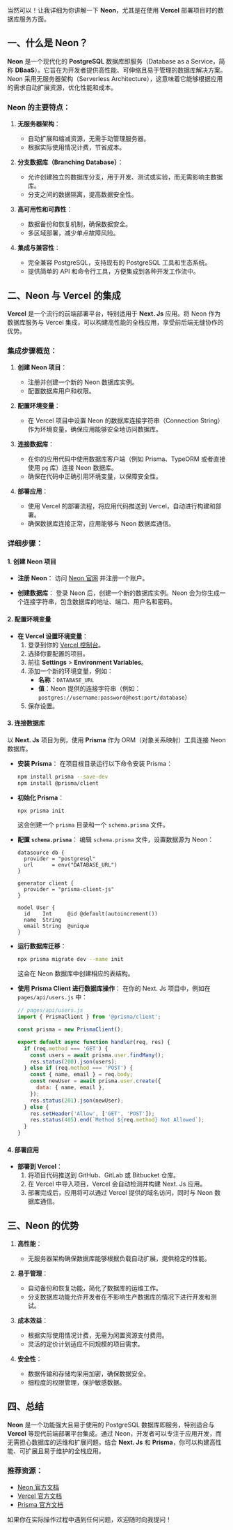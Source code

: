 当然可以！让我详细为你讲解一下 **Neon**，尤其是在使用 **Vercel** 部署项目时的数据库服务方面。

## 一、什么是 Neon？

**Neon** 是一个现代化的 **PostgreSQL** 数据库即服务（Database as a Service，简称 **DBaaS**）。它旨在为开发者提供高性能、可伸缩且易于管理的数据库解决方案。Neon 采用无服务器架构（Serverless Architecture），这意味着它能够根据应用的需求自动扩展资源，优化性能和成本。

### **Neon 的主要特点：**

1. **无服务器架构**：
   - 自动扩展和缩减资源，无需手动管理服务器。
   - 根据实际使用情况计费，节省成本。

2. **分支数据库（Branching Database）**：
   - 允许创建独立的数据库分支，用于开发、测试或实验，而无需影响主数据库。
   - 分支之间的数据隔离，提高数据安全性。

3. **高可用性和可靠性**：
   - 数据备份和恢复机制，确保数据安全。
   - 多区域部署，减少单点故障风险。

4. **集成与兼容性**：
   - 完全兼容 PostgreSQL，支持现有的 PostgreSQL 工具和生态系统。
   - 提供简单的 API 和命令行工具，方便集成到各种开发工作流中。

## 二、Neon 与 Vercel 的集成

**Vercel** 是一个流行的前端部署平台，特别适用于 **Next. Js** 应用。将 Neon 作为数据库服务与 Vercel 集成，可以构建高性能的全栈应用，享受前后端无缝协作的优势。

### **集成步骤概览：**

1. **创建 Neon 项目**：
   - 注册并创建一个新的 Neon 数据库实例。
   - 配置数据库用户和权限。

2. **配置环境变量**：
   - 在 Vercel 项目中设置 Neon 的数据库连接字符串（Connection String）作为环境变量，确保应用能够安全地访问数据库。

3. **连接数据库**：
   - 在你的应用代码中使用数据库客户端（例如 Prisma、TypeORM 或者直接使用 `pg` 库）连接 Neon 数据库。
   - 确保在代码中正确引用环境变量，以保障安全性。

4. **部署应用**：
   - 使用 Vercel 的部署流程，将应用代码推送到 Vercel，自动进行构建和部署。
   - 确保数据库连接正常，应用能够与 Neon 数据库通信。

### **详细步骤：**

#### 1. 创建 Neon 项目

- **注册 Neon**：
  访问 [Neon 官网](https://neon.tech/) 并注册一个账户。
  
- **创建数据库**：
  登录 Neon 后，创建一个新的数据库实例。Neon 会为你生成一个连接字符串，包含数据库的地址、端口、用户名和密码。

#### 2. 配置环境变量

- **在 Vercel 设置环境变量**：
  1. 登录到你的 [Vercel 控制台](https://vercel.com/dashboard)。
  2. 选择你要配置的项目。
  3. 前往 **Settings** > **Environment Variables**。
  4. 添加一个新的环境变量，例如：
     - **名称**：`DATABASE_URL`
     - **值**：Neon 提供的连接字符串（例如：`postgres://username:password@host:port/database`）
  5. 保存设置。

#### 3. 连接数据库

以 **Next. Js** 项目为例，使用 **Prisma** 作为 ORM（对象关系映射）工具连接 Neon 数据库。

- **安装 Prisma**：
  在项目根目录运行以下命令安装 Prisma：
  ```sh
  npm install prisma --save-dev
  npm install @prisma/client
  ```

- **初始化 Prisma**：
  ```sh
  npx prisma init
  ```
  这会创建一个 `prisma` 目录和一个 `schema.prisma` 文件。

- **配置 `schema.prisma`**：
  编辑 `schema.prisma` 文件，设置数据源为 Neon：
  ```prisma
  datasource db {
    provider = "postgresql"
    url      = env("DATABASE_URL")
  }

  generator client {
    provider = "prisma-client-js"
  }

  model User {
    id    Int     @id @default(autoincrement())
    name  String
    email String  @unique
  }
  ```

- **运行数据库迁移**：
  ```sh
  npx prisma migrate dev --name init
  ```
  这会在 Neon 数据库中创建相应的表结构。

- **使用 Prisma Client 进行数据库操作**：
  在你的 Next. Js 项目中，例如在 `pages/api/users.js` 中：
  ```javascript
  // pages/api/users.js
  import { PrismaClient } from '@prisma/client';

  const prisma = new PrismaClient();

  export default async function handler(req, res) {
    if (req.method === 'GET') {
      const users = await prisma.user.findMany();
      res.status(200).json(users);
    } else if (req.method === 'POST') {
      const { name, email } = req.body;
      const newUser = await prisma.user.create({
        data: { name, email },
      });
      res.status(201).json(newUser);
    } else {
      res.setHeader('Allow', ['GET', 'POST']);
      res.status(405).end(`Method ${req.method} Not Allowed`);
    }
  }
  ```

#### 4. 部署应用

- **部署到 Vercel**：
  1. 将项目代码推送到 GitHub、GitLab 或 Bitbucket 仓库。
  2. 在 Vercel 中导入项目，Vercel 会自动检测并构建 Next. Js 应用。
  3. 部署完成后，应用将可以通过 Vercel 提供的域名访问，同时与 Neon 数据库通信。

## 三、Neon 的优势

1. **高性能**：
   - 无服务器架构确保数据库能够根据负载自动扩展，提供稳定的性能。

2. **易于管理**：
   - 自动备份和恢复功能，简化了数据库的运维工作。
   - 分支数据库功能允许开发者在不影响生产数据库的情况下进行开发和测试。

3. **成本效益**：
   - 根据实际使用情况计费，无需为闲置资源支付费用。
   - 灵活的定价计划适应不同规模的项目需求。

4. **安全性**：
   - 数据传输和存储均采用加密，确保数据安全。
   - 细粒度的权限管理，保护敏感数据。

## 四、总结

**Neon** 是一个功能强大且易于使用的 PostgreSQL 数据库即服务，特别适合与 **Vercel** 等现代前端部署平台集成。通过 Neon，开发者可以专注于应用开发，而无需担心数据库的运维和扩展问题。结合 **Next. Js** 和 **Prisma**，你可以构建高性能、可扩展且易于维护的全栈应用。

### **推荐资源：**

- [Neon 官方文档](https://neon.tech/docs)
- [Vercel 官方文档](https://vercel.com/docs)
- [Prisma 官方文档](https://www.prisma.io/docs/)

如果你在实际操作过程中遇到任何问题，欢迎随时向我提问！